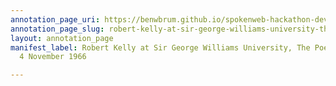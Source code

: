 ```yaml
---
annotation_page_uri: https://benwbrum.github.io/spokenweb-hackathon-development/annotations/robert-kelly-at-sir-george-williams-university-the-poetry-series-4-november-1966-canvas-1-toc.json
annotation_page_slug: robert-kelly-at-sir-george-williams-university-the-poetry-series-4-november-1966-canvas-1-toc
layout: annotation_page
manifest_label: Robert Kelly at Sir George Williams University, The Poetry Series,
  4 November 1966

---
```

